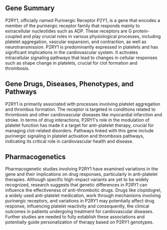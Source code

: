 ## Gene Summary
P2RY1, officially named Purinergic Receptor P2Y1, is a gene that encodes a member of the purinergic receptor family that responds mainly to extracellular nucleotides such as ADP. These receptors are G protein-coupled and play crucial roles in various physiological processes, including platelet aggregation, vascular expansion, and contraction, as well as neurotransmission. P2RY1 is predominantly expressed in platelets and has significant implications in the cardiovascular system. It activates intracellular signaling pathways that lead to changes in cellular responses such as shape change in platelets, crucial for clot formation and thrombosis.

## Gene Drugs, Diseases, Phenotypes, and Pathways
P2RY1 is primarily associated with processes involving platelet aggregation and thrombus formation. The receptor is targeted in conditions related to thrombosis and other cardiovascular diseases like myocardial infarction and stroke. In terms of drug interactions, P2RY1's role in the modulation of platelet function has made it a target for anti-platelet therapy, crucial for managing clot-related disorders. Pathways linked with this gene include purinergic signaling in platelet activation and thrombosis pathways, indicating its critical role in cardiovascular health and disease.

## Pharmacogenetics
Pharmacogenetic studies involving P2RY1 have examined variations in the gene and their implications on drug responses, particularly in anti-platelet therapies. Although specific high-impact variants are yet to be widely recognized, research suggests that genetic differences in P2RY1 can influence the effectiveness of anti-thrombotic drugs. Drugs like clopidogrel, a widely used anti-platelet medication, work through mechanisms involving purinergic receptors, and variations in P2RY1 may potentially affect drug response, influencing platelet reactivity and consequently, the clinical outcomes in patients undergoing treatment for cardiovascular diseases. Further studies are needed to fully establish these associations and potentially guide personalization of therapy based on P2RY1 genotypes.
